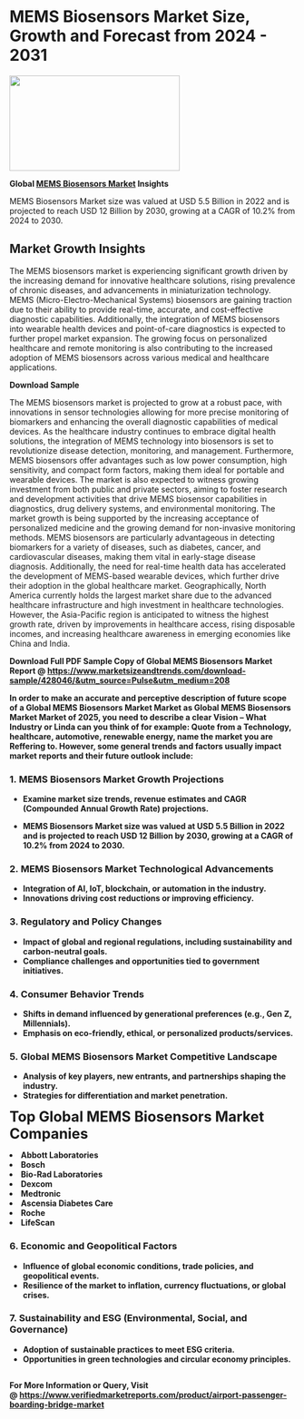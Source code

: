 <H1>MEMS Biosensors Market Size, Growth and Forecast from 2024 - 2031</H1><img class="aligncenter size-medium wp-image-584254" src="https://thirdeyenews.in/wp-content/uploads/2024/09/Global-Market-Research-300x168.jpeg" alt="" width="300" height="168" /><p><strong>Global&nbsp;<a href="https://www.marketsizeandtrends.com/download-sample/428046/&amp;utm_source=Pulse&amp;utm_medium=208">MEMS Biosensors Market</a> Insights</strong></p><p>MEMS Biosensors Market size was valued at USD 5.5 Billion in 2022 and is projected to reach USD 12 Billion by 2030, growing at a CAGR of 10.2% from 2024 to 2030.</p><p><h2>Market Growth Insights</h2> <p>The MEMS biosensors market is experiencing significant growth driven by the increasing demand for innovative healthcare solutions, rising prevalence of chronic diseases, and advancements in miniaturization technology. MEMS (Micro-Electro-Mechanical Systems) biosensors are gaining traction due to their ability to provide real-time, accurate, and cost-effective diagnostic capabilities. Additionally, the integration of MEMS biosensors into wearable health devices and point-of-care diagnostics is expected to further propel market expansion. The growing focus on personalized healthcare and remote monitoring is also contributing to the increased adoption of MEMS biosensors across various medical and healthcare applications.</p> <p><strong>Download Sample</strong></p> <p>The MEMS biosensors market is projected to grow at a robust pace, with innovations in sensor technologies allowing for more precise monitoring of biomarkers and enhancing the overall diagnostic capabilities of medical devices. As the healthcare industry continues to embrace digital health solutions, the integration of MEMS technology into biosensors is set to revolutionize disease detection, monitoring, and management. Furthermore, MEMS biosensors offer advantages such as low power consumption, high sensitivity, and compact form factors, making them ideal for portable and wearable devices. The market is also expected to witness growing investment from both public and private sectors, aiming to foster research and development activities that drive MEMS biosensor capabilities in diagnostics, drug delivery systems, and environmental monitoring. The market growth is being supported by the increasing acceptance of personalized medicine and the growing demand for non-invasive monitoring methods. MEMS biosensors are particularly advantageous in detecting biomarkers for a variety of diseases, such as diabetes, cancer, and cardiovascular diseases, making them vital in early-stage disease diagnosis. Additionally, the need for real-time health data has accelerated the development of MEMS-based wearable devices, which further drive their adoption in the global healthcare market. Geographically, North America currently holds the largest market share due to the advanced healthcare infrastructure and high investment in healthcare technologies. However, the Asia-Pacific region is anticipated to witness the highest growth rate, driven by improvements in healthcare access, rising disposable incomes, and increasing healthcare awareness in emerging economies like China and India. <p><strong></p><p><span class=""><strong>Download Full PDF Sample Copy of Global MEMS Biosensors Market Report</strong> @ <a href="https://www.marketsizeandtrends.com/download-sample/428046/&amp;utm_source=Pulse&amp;utm_medium=208" target="_blank">https://www.marketsizeandtrends.com/download-sample/428046/&amp;utm_source=Pulse&amp;utm_medium=208</a></span></p><p>In order to make an accurate and perceptive description of future scope of a Global&nbsp;MEMS Biosensors Market Market as Global&nbsp;MEMS Biosensors Market Market of 2025, you need to describe a clear Vision &ndash; What Industry or Linda can you think of for example: Quote from a Technology, healthcare, automotive, renewable energy, name the market you are Reffering to. However, some general trends and factors usually impact market reports and their future outlook include:</p><h3>1.&nbsp;<strong>MEMS Biosensors Market Growth Projections</strong></h3><ul><li>Examine market size trends, revenue estimates and CAGR (Compounded Annual Growth Rate) projections.</li><li><p>MEMS Biosensors Market size was valued at USD 5.5 Billion in 2022 and is projected to reach USD 12 Billion by 2030, growing at a CAGR of 10.2% from 2024 to 2030.</p></li></ul><h3>2.&nbsp;<strong>MEMS Biosensors Market Technological Advancements</strong></h3><ul><li>Integration of AI, IoT, blockchain, or automation in the industry.</li><li>Innovations driving cost reductions or improving efficiency.</li></ul><h3>3.&nbsp;<strong>Regulatory and Policy Changes</strong></h3><ul><li>Impact of global and regional regulations, including sustainability and carbon-neutral goals.</li><li>Compliance challenges and opportunities tied to government initiatives.</li></ul><h3>4.&nbsp;<strong>Consumer Behavior Trends</strong></h3><ul><li>Shifts in demand influenced by generational preferences (e.g., Gen Z, Millennials).</li><li>Emphasis on eco-friendly, ethical, or personalized products/services.</li></ul><h3>5.&nbsp;<strong>Global MEMS Biosensors Market Competitive Landscape</strong></h3><ul><li>Analysis of key players, new entrants, and partnerships shaping the industry.</li><li>Strategies for differentiation and market penetration.</li></ul><p data-pm-slice="1 1 []"><span style="color: inherit; font-family: inherit; font-size: 25px;">Top Global MEMS Biosensors Market Companies</span></p><div class="" data-test-id=""><p><li>Abbott Laboratories</li><li> Bosch</li><li> Bio-Rad Laboratories</li><li> Dexcom</li><li> Medtronic</li><li> Ascensia Diabetes Care</li><li> Roche</li><li> LifeScan</li></p></div><h3>6.&nbsp;<strong>Economic and Geopolitical Factors</strong></h3><ul><li>Influence of global economic conditions, trade policies, and geopolitical events.</li><li>Resilience of the market to inflation, currency fluctuations, or global crises.</li></ul><h3>7.&nbsp;<strong>Sustainability and ESG (Environmental, Social, and Governance)</strong></h3><ul><li>Adoption of sustainable practices to meet ESG criteria.</li><li>Opportunities in green technologies and circular economy principles.</li></ul><h2><strong style="font-size: 14px;">For More Information or Query, Visit @&nbsp;</strong><a style="background-color: #ffffff; font-size: 14px;" href="https://www.marketsizeandtrends.com/report/mems-biosensors-market/" target="_blank">https://www.verifiedmarketreports.com/product/airport-passenger-boarding-bridge-market</a></h2>
